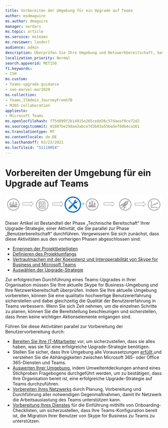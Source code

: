 ```yaml
---
title: Vorbereiten der Umgebung für ein Upgrade auf Teams
author: msdmaguire
ms.author: dmaguire
manager: serdars
ms.topic: article
ms.service: msteams
ms.reviewer: landerl
audience: admin
description: Überprüfen Sie Ihre Umgebung und Netzwerkbereitschaft, bevor Sie mit dem Upgrade von Skype for Business zu Teams beginnen.
localization_priority: Normal
search.appverid: MET150
f1.keywords:
- CSH
ms.custom:
- Teams-upgrade-guidance
- seo-marvel-mar2020
ms.collection:
- Teams_ITAdmin_JourneyFromSfB
- M365-collaboration
appliesto:
- Microsoft Teams
ms.openlocfilehash: f75d899f2b14915e265ce8d36c57daeaf0ce72d2
ms.sourcegitcommit: 01087be29daa3abce7d3b03a55ba5ef8db4ca161
ms.translationtype: MT
ms.contentlocale: de-DE
ms.lasthandoff: 03/23/2021
ms.locfileid: "51119054"
---
```

# <a name="prepare-your-environment-for-upgrading-to-teams"></a>Vorbereiten der Umgebung für ein Upgrade auf Teams

![Diagramm Upgrade-Strategie, mit Betonung der Phase „Technische Bereitschaft“](media/upgrade-banner-tech-readiness.png "Etappen der Upgrade-Tour mit Schwerpunkt auf der Phase „Technische Bereitschaft“")

Dieser Artikel ist Bestandteil der Phase „Technische Bereitschaft“ Ihrer Upgrade-Strategie, einer Aktivität, die Sie parallel zur Phase „Benutzerbereitschaft“ durchführen. Vergewissern Sie sich zunächst, dass diese Aktivitäten aus den vorherigen Phasen abgeschlossen sind:

- [Ernennen der Projektbeteiligten](upgrade-enlist-stakeholders.md)
- [Definieren des Projektumfangs](./upgrade-define-project-scope.md)
- [Vertrautmachen mit der Koexistenz und Interoperabilität von Skype for Business und Microsoft Teams](./teams-and-skypeforbusiness-coexistence-and-interoperability.md)
- [Auswählen der Upgrade-Strategie](upgrade-and-coexistence-of-skypeforbusiness-and-teams.md)

Zur erfolgreichen Durchführung eines Teams-Upgrades in Ihrer Organisation müssen Sie Ihre aktuelle Skype for Business-Umgebung und Ihre Netzwerkbereitschaft überprüfen. Indem Sie Ihre aktuelle Umgebung vorbereiten, können Sie eine qualitativ hochwertige Benutzererfahrung sicherstellen und dabei gleichzeitig die Qualität der Benutzererfahrung in Teams verbessern. Wenn Sie sich Zeit nehmen, um die einzelnen Schritte zu planen, können Sie die Bereitstellung beschleunigen und sicherstellen, dass Ihnen keine wichtigen Aktionselemente entgangen sind.

Führen Sie diese Aktivitäten parallel zur Vorbereitung der Benutzervorbereitung durch:

- [Bereiten Sie Ihre IT-Mitarbeiter](upgrade-prepare-IT-pros.md) vor, um sicherzustellen, dass sie alles haben, was sie für eine erfolgreiche Upgrade-Strategie benötigen.
- Stellen Sie sicher, dass Ihre Umgebung alle Voraussetzungen [erfüllt,](upgrade-plan-journey-prerequisites.md)und verstehen Sie die Abhängigkeiten zwischen Microsoft 365- oder Office 365-Diensten und Teams.
- [Auswerten Ihrer Umgebung](upgrade-plan-journey-evaluate-environment.md), indem Umweltentdeckungen anhand eines Stichproben Fragebogens durchgeführt werden, um zu bestätigen, dass Ihre Organisation bereit ist, eine erfolgreiche Upgrade-Strategie auf Teams durchzuführen.
- [Vorbereiten ihres Netzwerks](prepare-network.md) durch Planung, Vorbereitung und Durchführung aller notwendigen Gegenmaßnahmen, damit Ihr Netzwerk die Arbeitsauslastung des Teams unterstützen kann.
- [Vorbereitung Ihres Dienstes](upgrade-prepare-environment-prepare-service.md) für die Einführung mithilfe von Onboarding-Checklisten, um sicherzustellen, dass Ihre Teams-Konfiguration bereit ist, die Migration Ihrer Benutzer von Skype for Business zu Teams zu unterstützen.